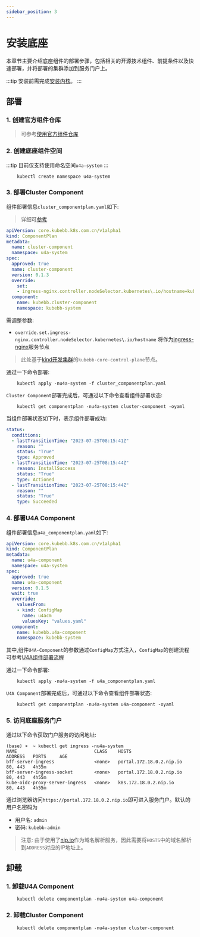 ```yaml
---
sidebar_position: 3
---
```


# 安装底座

本章节主要介绍底座组件的部署步骤，包括相关的开源技术组件、前提条件以及快速部署，并将部署的集群添加到服务门户上。

:::tip
安装前需完成[安装内核](./core_quickstart)。
:::

## 部署

### 1. 创建官方组件仓库

> 可参考[使用官方组件仓库](./core_quickstart#%E4%BD%BF%E7%94%A8%E5%AE%98%E6%96%B9%E7%BB%84%E4%BB%B6%E4%BB%93%E5%BA%93)

### 2. 创建底座组件空间

:::tip
目前仅支持使用命名空间`u4a-system`
:::

```shell
    kubectl create namespace u4a-system
```

### 3. 部署Cluster Component

组件部署信息`cluster_componentplan.yaml`如下:

> 详细可[参考](https://github.com/kubebb/components/tree/main/examples/cluster-component)

```yaml
apiVersion: core.kubebb.k8s.com.cn/v1alpha1
kind: ComponentPlan
metadata:
  name: cluster-component
  namespace: u4a-system
spec:
  approved: true
  name: cluster-component
  version: 0.1.3
  override:
    set:
    - ingress-nginx.controller.nodeSelector.kubernetes\.io/hostname=kubebb-core-control-plane
  component:
    name: kubebb.cluster-component
    namespace: kubebb-system
```

需调整参数:

- `override.set.ingress-nginx.controller.nodeSelector.kubernetes\.io/hostname` 将作为[ingress-nginx](https://github.com/kubebb/components/tree/main/charts/cluster-component/charts/ingress-nginx)服务节点

> 此处基于[kind开发集群](./prerequisite#kind开发集群)的`kubebb-core-control-plane`节点。

通过一下命令部署:

```shell
    kubectl apply -nu4a-system -f cluster_componentplan.yaml
```

`Cluster Component`部署完成后，可通过以下命令查看组件部署状态:

```shell
    kubectl get componentplan -nu4a-system cluster-component -oyaml
```

当组件部署状态如下时，表示组件部署成功:

```yaml
status:
  conditions:
  - lastTransitionTime: "2023-07-25T08:15:41Z"
    reason: ""
    status: "True"
    type: Approved
  - lastTransitionTime: "2023-07-25T08:15:44Z"
    reason: InstallSuccess
    status: "True"
    type: Actioned
  - lastTransitionTime: "2023-07-25T08:15:44Z"
    reason: ""
    status: "True"
    type: Succeeded
```

### 4. 部署U4A Component

组件部署信息`u4a_componentplan.yaml`如下:

```yaml
apiVersion: core.kubebb.k8s.com.cn/v1alpha1
kind: ComponentPlan
metadata:
  name: u4a-component
  namespace: u4a-system
spec:
  approved: true
  name: u4a-component
  version: 0.1.5
  wait: true
  override:
    valuesFrom:
    - kind: ConfigMap
      name: u4acm
      valuesKey: "values.yaml"
  component:
    name: kubebb.u4a-component
    namespace: kubebb-system
```

其中,组件`U4A-Component`的参数通过`ConfigMap`方式注入，`ConfigMap`的创建流程可参考[U4A组件部署流程](https://github.com/kubebb/components/tree/main/examples/u4a-component#install-u4a-component)

通过一下命令部署:

```shell
    kubectl apply -nu4a-system -f u4a_componentplan.yaml
```

`U4A Component`部署完成后，可通过以下命令查看组件部署状态:

```shell
    kubectl get componentplan -nu4a-system u4a-component -oyaml
```

### 5. 访问底座服务门户

通过以下命令获取门户服务的访问地址:

```shell
(base) ➜  ~ kubectl get ingress -nu4a-system
NAME                             CLASS    HOSTS                          ADDRESS   PORTS     AGE
bff-server-ingress               <none>   portal.172.18.0.2.nip.io             80, 443   4h55m
bff-server-ingress-socket        <none>   portal.172.18.0.2.nip.io             80, 443   4h55m
kube-oidc-proxy-server-ingress   <none>   k8s.172.18.0.2.nip.io                80, 443   4h55m
```

通过浏览器访问`https://portal.172.18.0.2.nip.io`即可进入服务门户。默认的用户名密码为

- 用户名: `admin`
- 密码: `kubebb-admin`

> 注意: 由于使用了[nip.io](https://nip.io/)作为域名解析服务，因此需要将`HOSTS`中的域名解析到`ADDRESS`对应的IP地址上。

## 卸载

### 1. 卸载U4A Component

```shell
    kubectl delete componentplan -nu4a-system u4a-component
```

### 2. 卸载Cluster Component

```shell
    kubectl delete componentplan -nu4a-system cluster-component
```
